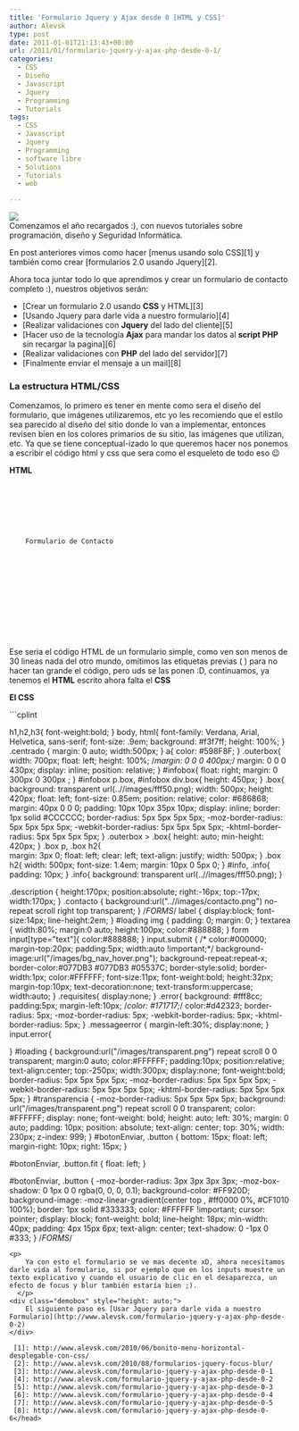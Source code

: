```yaml
---
title: 'Formulario Jquery y Ajax desde 0 [HTML y CSS]'
author: Alevsk
type: post
date: 2011-01-01T21:13:43+00:00
url: /2011/01/formulario-jquery-y-ajax-php-desde-0-1/
categories:
  - CSS
  - Diseño
  - Javascript
  - Jquery
  - Programming
  - Tutorials
tags:
  - CSS
  - Javascript
  - Jquery
  - Programming
  - software libre
  - Solutions
  - Tutorials
  - web

---
```

[![](/images/tuto_form.jpg)](http://www.alevsk.com/2011/01/formulario-jquery-y-ajax-php-desde-0-1/tuto_form/)  
Comenzamos el año recargados :), con nuevos tutoriales sobre programación, diseño y Seguridad Informática.

En post anteriores vimos como hacer [menus usando solo CSS][1] y también como crear [formularios 2.0 usando Jquery][2].

Ahora toca juntar todo lo que aprendimos y crear un formulario de contacto completo :), nuestros objetivos serán:

  * [Crear un formulario 2.0 usando **CSS** y HTML][3]
  * [Usando Jquery para darle vida a nuestro formulario][4]
  * [Realizar validaciones con **Jquery** del lado del cliente][5]
  * [Hacer uso de la tecnología **Ajax** para mandar los datos al **script PHP** sin recargar la pagina][6]
  * [Realizar validaciones con **PHP** del lado del servidor][7]
  * [Finalmente enviar el mensaje a un mail][8]

### La estructura HTML/CSS

Comenzamos, lo primero es tener en mente como sera el diseño del formulario, que imágenes utilizaremos, etc yo les recomiendo que el estilo sea parecido al diseño del sitio donde lo van a implementar, entonces revisen bien en los colores primarios de su sitio, las imágenes que utilizan, etc. Ya que se tiene conceptual-izado lo que queremos hacer nos ponemos a escribir el código html y css que sera como el esqueleto de todo eso 😉

**HTML**

```Text only

  
    
  
  						
  
  
    Formulario de Contacto
  
  						
  							
  
  
    
      
    
    							
  
  				


```

Ese seria el código HTML de un formulario simple, como ven son menos de 30 lineas nada del otro mundo, omitimos las etiquetas previas (<head>
  ) para no hacer tan grande el código, pero uds se las ponen :D, continuamos, ya tenemos el <strong>HTML</strong> escrito ahora falta el <strong>CSS</strong>
<p>
<strong>El CSS</strong>
</p>
```cplint

h1,h2,h3{
	font-weight:bold;
}
body, html{
	font-family: Verdana, Arial, Helvetica, sans-serif;
	font-size: .9em;
	background: #f3f7ff;
	height: 100%;
}
.centrado
{
	margin: 0 auto;
	width:500px;
}
a{
	color: #598F8F;
}
.outerbox{
	width: 700px;
	float: left;
	height: 100%;
	/*margin: 0 0 0 400px;*/
	margin: 0 0 0 430px;
	display: inline;
	position: relative;
}
#infobox{
	float: right;
	margin: 0 300px 0 300px ;
}
#infobox p.box, #infobox div.box{
	height: 450px;
}
.box{
	background: transparent url(..//images/fff50.png);
	width: 500px;
	height: 420px;
	float: left;
	font-size: 0.85em;
	position: relative;
	color: #686868;
	margin: 40px 0 0 0;
	padding: 10px 10px 35px 10px;
	display: inline;
	border: 1px solid #CCCCCC;
		border-radius: 5px 5px 5px 5px;
	-moz-border-radius: 5px 5px 5px 5px;
	-webkit-border-radius: 5px 5px 5px 5px;
	-khtml-border-radius: 5px 5px 5px 5px;
}
.outerbox > .box{
	height: auto;
	min-height: 420px;
}
.box p, .box h2{	
	margin: 3px 0;
	float: left;
	clear: left;
	text-align: justify;
	width: 500px;
}
.box h2{
	width: 500px;
	font-size: 1.4em;
	margin: 10px 0 5px 0;
}
#info, .info{
	padding: 10px;
}
.info{
	background: transparent url(..//images/fff50.png);
}

.description
{
height:170px;
position:absolute;
right:-16px;
top:-17px;
width:170px;
}
.contacto
{
	background:url("..//images/contacto.png") no-repeat scroll right top transparent;
}
/*FORMS*/
label
{
	display:block;
	font-size:14px;
	line-height:2em;
}
#loading img {
	padding: 0;
	margin: 0;
}
textarea
{
		width:80%;
		margin:0 auto;
		height:100px;
		color:#888888;
}
form input[type="text"]{
color:#888888;
}
input.submit {
/*
color:#000000;
margin-top:20px;
padding:5px;
width:auto !important;*/
	background-image:url("/images/bg_nav_hover.png");
	background-repeat:repeat-x;
	border-color:#077DB3 #077DB3 #05537C;
	border-style:solid;
	border-width:1px;
	color:#FFFFFF;
	font-size:11px;
	font-weight:bold;
	height:32px;
	margin-top:10px;
	text-decoration:none;
	text-transform:uppercase;
	width:auto;
}
.requisites{
	display:none;
}
.error{
	background: #fff8cc;
	padding:5px;
	margin-left:10px;
	/*color: #171717;*/
	color:#d42323;
	border-radius: 5px;
	-moz-border-radius: 5px;
	-webkit-border-radius: 5px;
	-khtml-border-radius: 5px;
}
.messageerror
{
	margin-left:30%;
	display:none;
}
input.error{

}
#loading {
	background:url("/images/transparent.png") repeat scroll 0 0 transparent;
	margin:0 auto;
	color:#FFFFFF;
	padding:10px;
	position:relative;
	text-align:center;
	top:-250px;
	width:300px;
	display:none;
	font-weight:bold;
	border-radius: 5px 5px 5px 5px;
	-moz-border-radius: 5px 5px 5px 5px;
	-webkit-border-radius: 5px 5px 5px 5px;
	-khtml-border-radius: 5px 5px 5px 5px;
}
#transparencia {
    -moz-border-radius: 5px 5px 5px 5px;
    background: url("/images/transparent.png") repeat scroll 0 0 transparent;
    color: #FFFFFF;
    display: none;
    font-weight: bold;
    height: auto;
    left: 30%;
    margin: 0 auto;
    padding: 10px;
    position: absolute;
    text-align: center;
    top: 30%;
    width: 230px;
    z-index: 999;
}
#botonEnviar, .button {
	bottom: 15px;
    float: left;
    margin-right: 10px;
    right: 15px;
}

#botonEnviar, .button.fit {
    float: left;
}

#botonEnviar, .button {
    -moz-border-radius: 3px 3px 3px 3px;
    -moz-box-shadow: 0 1px 0 0 rgba(0, 0, 0, 0.1);
    background-color: #FF920D;
    background-image: -moz-linear-gradient(center top , #ff0000 0%, #CF1010 100%);
    border: 1px solid #333333;
    color: #FFFFFF !important;
    cursor: pointer;
    display: block;
    font-weight: bold;
    line-height: 18px;
    min-width: 40px;
    padding: 4px 15px 6px;
    text-align: center;
    text-shadow: 0 -1px 0 #333;
}
/*FORMS*/

```
<p>
    Ya con esto el formulario se ve mas decente xD, ahora necesitamos darle vida al formulario, si por ejemplo que en los inputs muestre un texto explicativo y cuando el usuario de clic en el desaparezca, un efecto de focus y blur también estaría bien ;).
  </p>
<div class="demobox" style="height: auto;">
    El siguiente paso es [Usar Jquery para darle vida a nuestro Formulario](http://www.alevsk.com/formulario-jquery-y-ajax-php-desde-0-2)
</div>

 [1]: http://www.alevsk.com/2010/06/bonito-menu-horizontal-desplegable-con-css/
 [2]: http://www.alevsk.com/2010/08/formularios-jquery-focus-blur/
 [3]: http://www.alevsk.com/formulario-jquery-y-ajax-php-desde-0-1
 [4]: http://www.alevsk.com/formulario-jquery-y-ajax-php-desde-0-2
 [5]: http://www.alevsk.com/formulario-jquery-y-ajax-php-desde-0-3
 [6]: http://www.alevsk.com/formulario-jquery-y-ajax-php-desde-0-4
 [7]: http://www.alevsk.com/formulario-jquery-y-ajax-php-desde-0-5
 [8]: http://www.alevsk.com/formulario-jquery-y-ajax-php-desde-0-6</head>